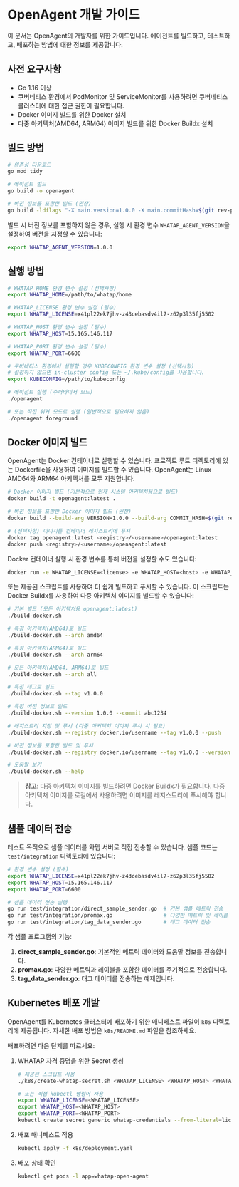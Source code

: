 # OpenAgent 개발 가이드

이 문서는 OpenAgent의 개발자를 위한 가이드입니다. 에이전트를 빌드하고, 테스트하고, 배포하는 방법에 대한 정보를 제공합니다.

## 사전 요구사항

- Go 1.16 이상
- 쿠버네티스 환경에서 PodMonitor 및 ServiceMonitor를 사용하려면 쿠버네티스 클러스터에 대한 접근 권한이 필요합니다.
- Docker 이미지 빌드를 위한 Docker 설치
- 다중 아키텍처(AMD64, ARM64) 이미지 빌드를 위한 Docker Buildx 설치

## 빌드 방법

```bash
# 의존성 다운로드
go mod tidy

# 에이전트 빌드
go build -o openagent

# 버전 정보를 포함한 빌드 (권장)
go build -ldflags "-X main.version=1.0.0 -X main.commitHash=$(git rev-parse HEAD)" -o openagent
```

빌드 시 버전 정보를 포함하지 않은 경우, 실행 시 환경 변수 `WHATAP_AGENT_VERSION`을 설정하여 버전을 지정할 수 있습니다:

```bash
export WHATAP_AGENT_VERSION=1.0.0
```

## 실행 방법

```bash
# WHATAP_HOME 환경 변수 설정 (선택사항)
export WHATAP_HOME=/path/to/whatap/home

# WHATAP_LICENSE 환경 변수 설정 (필수)
export WHATAP_LICENSE=x41pl22ek7jhv-z43cebasdv4il7-z62p3l35fj5502

# WHATAP_HOST 환경 변수 설정 (필수)
export WHATAP_HOST=15.165.146.117

# WHATAP_PORT 환경 변수 설정 (필수)
export WHATAP_PORT=6600

# 쿠버네티스 환경에서 실행할 경우 KUBECONFIG 환경 변수 설정 (선택사항)
# 설정하지 않으면 in-cluster config 또는 ~/.kube/config를 사용합니다.
export KUBECONFIG=/path/to/kubeconfig

# 에이전트 실행 (수퍼바이저 모드)
./openagent

# 또는 직접 워커 모드로 실행 (일반적으로 필요하지 않음)
./openagent foreground
```

## Docker 이미지 빌드

OpenAgent는 Docker 컨테이너로 실행할 수 있습니다. 프로젝트 루트 디렉토리에 있는 Dockerfile을 사용하여 이미지를 빌드할 수 있습니다. OpenAgent는 Linux AMD64와 ARM64 아키텍처를 모두 지원합니다.

```bash
# Docker 이미지 빌드 (기본적으로 현재 시스템 아키텍처용으로 빌드)
docker build -t openagent:latest .

# 버전 정보를 포함한 Docker 이미지 빌드 (권장)
docker build --build-arg VERSION=1.0.0 --build-arg COMMIT_HASH=$(git rev-parse HEAD) -t openagent:1.0.0 .

# (선택사항) 이미지를 컨테이너 레지스트리에 푸시
docker tag openagent:latest <registry>/<username>/openagent:latest
docker push <registry>/<username>/openagent:latest
```

Docker 컨테이너 실행 시 환경 변수를 통해 버전을 설정할 수도 있습니다:

```bash
docker run -e WHATAP_LICENSE=<license> -e WHATAP_HOST=<host> -e WHATAP_PORT=<port> -e WHATAP_AGENT_VERSION=1.0.0 openagent:latest
```

또는 제공된 스크립트를 사용하여 더 쉽게 빌드하고 푸시할 수 있습니다. 이 스크립트는 Docker Buildx를 사용하여 다중 아키텍처 이미지를 빌드할 수 있습니다:

```bash
# 기본 빌드 (모든 아키텍처용 openagent:latest)
./build-docker.sh

# 특정 아키텍처(AMD64)로 빌드
./build-docker.sh --arch amd64

# 특정 아키텍처(ARM64)로 빌드
./build-docker.sh --arch arm64

# 모든 아키텍처(AMD64, ARM64)로 빌드
./build-docker.sh --arch all

# 특정 태그로 빌드
./build-docker.sh --tag v1.0.0

# 특정 버전 정보로 빌드
./build-docker.sh --version 1.0.0 --commit abc1234

# 레지스트리 지정 및 푸시 (다중 아키텍처 이미지 푸시 시 필요)
./build-docker.sh --registry docker.io/username --tag v1.0.0 --push

# 버전 정보를 포함한 빌드 및 푸시
./build-docker.sh --registry docker.io/username --tag v1.0.0 --version 1.0.0 --commit $(git rev-parse --short HEAD) --push

# 도움말 보기
./build-docker.sh --help
```

> **참고**: 다중 아키텍처 이미지를 빌드하려면 Docker Buildx가 필요합니다. 다중 아키텍처 이미지를 로컬에서 사용하려면 이미지를 레지스트리에 푸시해야 합니다.

## 샘플 데이터 전송

테스트 목적으로 샘플 데이터를 와탭 서버로 직접 전송할 수 있습니다. 샘플 코드는 `test/integration` 디렉토리에 있습니다:

```bash
# 환경 변수 설정 (필수)
export WHATAP_LICENSE=x41pl22ek7jhv-z43cebasdv4il7-z62p3l35fj5502
export WHATAP_HOST=15.165.146.117
export WHATAP_PORT=6600

# 샘플 데이터 전송 실행
go run test/integration/direct_sample_sender.go  # 기본 샘플 메트릭 전송
go run test/integration/promax.go                # 다양한 메트릭 및 레이블 전송
go run test/integration/tag_data_sender.go       # 태그 데이터 전송
```

각 샘플 프로그램의 기능:

1. **direct_sample_sender.go**: 기본적인 메트릭 데이터와 도움말 정보를 전송합니다.
2. **promax.go**: 다양한 메트릭과 레이블을 포함한 데이터를 주기적으로 전송합니다.
3. **tag_data_sender.go**: 태그 데이터를 전송하는 예제입니다.

## Kubernetes 배포 개발

OpenAgent를 Kubernetes 클러스터에 배포하기 위한 매니페스트 파일이 `k8s` 디렉토리에 제공됩니다. 자세한 배포 방법은 `k8s/README.md` 파일을 참조하세요.

배포하려면 다음 단계를 따르세요:

1. WHATAP 자격 증명을 위한 Secret 생성
   ```bash
   # 제공된 스크립트 사용
   ./k8s/create-whatap-secret.sh <WHATAP_LICENSE> <WHATAP_HOST> <WHATAP_PORT>

   # 또는 직접 kubectl 명령어 사용
   export WHATAP_LICENSE=<WHATAP_LICENSE>
   export WHATAP_HOST=<WHATAP_HOST>
   export WHATAP_PORT=<WHATAP_PORT>
   kubectl create secret generic whatap-credentials --from-literal=license=$WHATAP_LICENSE --from-literal=host=$WHATAP_HOST --from-literal=port=$WHATAP_PORT
   ```

2. 배포 매니페스트 적용
   ```bash
   kubectl apply -f k8s/deployment.yaml
   ```

3. 배포 상태 확인
   ```bash
   kubectl get pods -l app=whatap-open-agent
   ```
